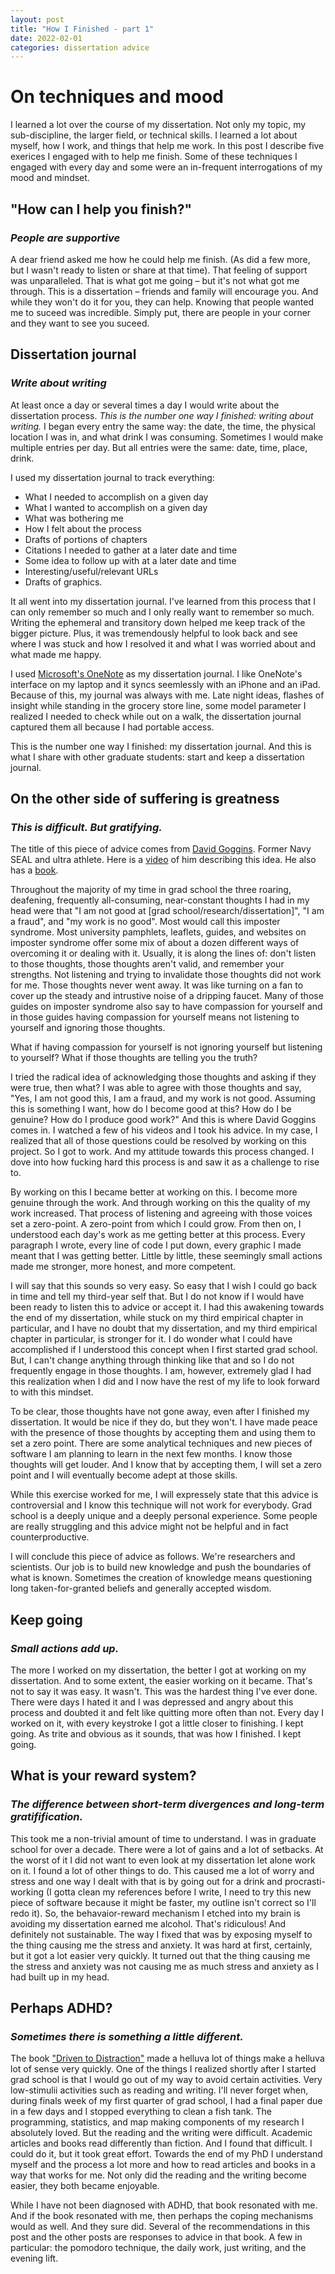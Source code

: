 ```yaml
---
layout: post
title: "How I Finished - part 1"
date: 2022-02-01
categories: dissertation advice
---
```


# On techniques and mood
I learned a lot over the course of my dissertation. Not only my topic, my sub-discipline, the larger field, or technical skills. I learned a lot about myself, how I work, and things that help me work. In this post I describe five exerices I engaged with to help me finish. Some of these techniques I engaged with every day and some were an in-frequent interrogations of my mood and mindset.

## "How can I help you finish?"
### _People are supportive_
A dear friend asked me how he could help me finish. (As did a few more, but I wasn't ready to listen or share at that time). That feeling of support was unparalleled. That is what got me going – but it's not what got me through. This is a dissertation – friends and family will encourage you. And while they won't do it for you, they can help. Knowing that people wanted me to suceed was incredible. Simply put, there are people in your corner and they want to see you suceed.

## Dissertation journal
### _Write about writing_
At least once a day or several times a day I would write about the dissertation process. 
_This is the number one way I finished: writing about writing._ I began every entry the same way: the date, the time, the physical location I was in, and what drink I was consuming. Sometimes I would make multiple entries per day. But all entries were the same: date, time, place, drink.

I used my dissertation journal to track everything:
- What I needed to accomplish on a given day
- What I wanted to accomplish on a given day
- What was bothering me
- How I felt about the process
- Drafts of portions of chapters
- Citations I needed to gather at a later date and time
- Some idea to follow up with at a later date and time
- Interesting/useful/relevant URLs
- Drafts of graphics.

It all went into my dissertation journal. I've learned from this process that I can only remember so much and I only really want to remember so much. Writing the ephemeral and transitory down helped me keep track of the bigger picture. Plus, it was tremendously helpful to look back and see where I was stuck and how I resolved it and what I was worried about and what made me happy.

I used [Microsoft's OneNote](https://www.microsoft.com/en-us/microsoft-365/onenote/digital-note-taking-app) as my dissertation journal. I like OneNote's interface on my laptop and it syncs seemlessly with an iPhone and an iPad. Because of this, my journal was always with me. Late night ideas, flashes of insight while standing in the grocery store line, some model parameter I realized I needed to check while out on a walk, the dissertation journal captured them all because I had portable access. 

This is the number one way I finished: my dissertation journal. And this is what I share with other graduate students: start and keep a dissertation journal. 

## On the other side of suffering is greatness
### _This is difficult. But gratifying._ 

The title of this piece of advice comes from [David Goggins](https://davidgoggins.com/). Former Navy SEAL and ultra athlete. Here is a [video](https://www.youtube.com/watch?v=B9YhjPP3b2s&ab_channel=Mindvalley) of him describing this idea. He also has a [book](https://davidgoggins.com/book/).

Throughout the majority of my time in grad school the three roaring, deafening, frequently all-consuming, near-constant thoughts I had in my head were that "I am not good at [grad school/research/dissertation]", "I am a fraud", and "my work is no good". Most would call this imposter syndrome. Most university pamphlets, leaflets, guides, and websites on imposter syndrome offer some mix of about a dozen different ways of overcoming it or dealing with it. Usually, it is along the lines of: don't listen to those thoughts, those thoughts aren't valid, and remember your strengths. Not listening and trying to invalidate those thoughts did not work for me. Those thoughts never went away. It was like turning on a fan to cover up the steady and intrustive noise of a dripping faucet. Many of those guides on imposter syndrome also say to have compassion for yourself and in those guides having compassion for yourself means not listening to yourself and ignoring those thoughts.

What if having compassion for yourself is not ignoring yourself but listening to yourself? What if those thoughts are telling you the truth? 

I tried the radical idea of acknowledging those thoughts and asking if they were true, then what? I was able to agree with those thoughts and say, "Yes, I am not good this, I am a fraud, and my work is not good. Assuming this is something I want, how do I become good at this? How do I be genuine? How do I produce good work?" And this is where David Goggins comes in. I watched a few of his videos and I took his advice. In my case, I realized that all of those questions could be resolved by working on this project. So I got to work. And my attitude towards this process changed. I dove into how fucking hard this process is and saw it as a challenge to rise to. 

By working on this I became better at working on this. I become more genuine through the work. And through working on this the quality of my work increased. That process of listening and agreeing with those voices set a zero-point. A zero-point from which I could grow. From then on, I understood each day's work as me getting better at this process. Every paragraph I wrote, every line of code I put down, every graphic I made meant that I was getting better. Little by little, these seemingly small actions made me stronger, more honest, and more competent.

I will say that this sounds so very easy. So easy that I wish I could go back in time and tell my third-year self that. But I do not know if I would have been ready to listen this to advice or accept it. I had this awakening towards the end of my dissertation, while stuck on my third empirical chapter in particular, and I have no doubt that my dissertation, and my third empirical chapter in particular, is stronger for it. I do wonder what I could have accomplished if I understood this concept when I first started grad school. But, I can't change anything through thinking like that and so I do not frequently engage in those thoughts. I am, however, extremely glad I had this realization when I did and I now have the rest of my life to look forward to with this mindset. 

To be clear, those thoughts have not gone away, even after I finished my dissertation. It would be nice if they do, but they won't. I have made peace with the presence of those thoughts by accepting them and using them to set a zero point. There are some analytical techniques and new pieces of software I am planning to learn in the next few months. I know those thoughts will get louder. And I know that by accepting them, I will set a zero point and I will eventually become adept at those skills. 

While this exercise worked for me, I will expressely state that this advice is controversial and I know this technique will not work for everybody. Grad school is a deeply unique and a deeply personal experience. Some people are really struggling and this advice might not be helpful and in fact counterproductive. 

I will conclude this piece of advice as follows. We're researchers and scientists. Our job is to build new knowledge and push the boundaries of what is known. Sometimes the creation of knowledge means questioning long taken-for-granted beliefs and generally accepted wisdom.  

## Keep going
### _Small actions add up._ 
The more I worked on my dissertation, the better I got at working on my dissertation. And to some extent, the easier working on it became. That's not to say it was easy. It wasn't. This was the hardest thing I've ever done. There were days I hated it and I was depressed and angry about this process and doubted it and felt like quitting more often than not. Every day I worked on it, with every keystroke I got a little closer to finishing. I kept going. As trite and obvious as it sounds, that was how I finished. I kept going.

## What is your reward system?
### _The difference between short-term divergences and long-term gratifification._
This took me a non-trivial amount of time to understand. I was in graduate school for over a decade. There were a lot of gains and a lot of setbacks. At the worst of it I did not want to even look at my dissertation let alone work on it. I found a lot of other things to do. This caused me a lot of worry and stress and one way I dealt with that is by going out for a drink and procrasti-working (I gotta clean my references before I write, I need to try this new piece of software because it might be faster, my outline isn't correct so I'll redo it). So, the behavaior-reward mechanism I etched into my brain is avoiding my dissertation earned me alcohol. That's ridiculous! And definitely not sustainable. The way I fixed that was by exposing myself to the thing causing me the stress and anxiety. It was hard at first, certainly, but it got a lot easier very quickly. It turned out that the thing causing me the stress and anxiety was not causing me as much stress and anxiety as I had built up in my head.

## Perhaps ADHD?
### _Sometimes there is something a little different._ 
The book ["Driven to Distraction"](https://www.penguinrandomhouse.com/books/209384/driven-to-distraction-revised-by-edward-m-hallowell-md-and-john-j-ratey-md/) made a helluva lot of things make a helluva lot of sense very quickly. One of the things I realized shortly after I started grad school is that I would go out of my way to avoid certain activities. Very low-stimulii activities such as reading and writing. I'll never forget when, during finals week of my first quarter of grad school, I had a final paper due in a few days and I stopped everything to clean a fish tank. The programming, statistics, and map making components of my research I absolutely loved. But the reading and the writing were difficult. Academic articles and books read differently than fiction. And I found that difficult. I could do it, but it took great effort. Towards the end of my PhD I understand myself and the process a lot more and how to read articles and books in a way that works for me. Not only did the reading and the writing become easier, they both became enjoyable.

While I have not been diagnosed with ADHD, that book resonated with me. And if the book resonated with me, then perhaps the coping mechanisms would as well. And they sure did. Several of the recommendations in this post and the other posts are responses to advice in that book. A few in particular: the pomodoro technique, the daily work, just writing, and the evening lift.


